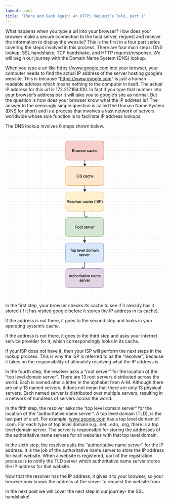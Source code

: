 ```yaml
---
layout: post
title: "There and Back Again: An HTTPS Request’s Tale, part 1"
---
```


What happens when you type a url into your browser?  How does your browser make a secure connection to the host server, request and receive the information to display the website?  This is the first in a four part series covering the steps involved in this process.  There are four main steps:  DNS lookup, SSL handshake, TCP handshake, and HTTP request/response.  We will begin our journey with the Domain Name System (DNS) lookup.

When you type a url like https://www.google.com into your browser, your computer needs to find the actual IP address of the server hosting google’s website.  This is because “https://www.google.com" is just a human readable address which means nothing to the computer in itself.  The actual IP address for this url is 172.217.164.100.  In fact if you type that number into your browser’s address bar it will take you to google’s site as normal.  But the question is how does your browser know what the IP address is?  The answer to the seemingly simple question is called the Domain Name System (DNS for short) and is a process that involves a vast network of servers worldwide whose sole function is to facilitate IP address lookups.

The DNS lookup involves 6 steps shown below.

![dns](/public/dns.png)

In the first step, your browser checks its cache to see if it already has it stored (if it has visited google before it stores the IP address in its cache).

If the address is not there, it goes to the second step and looks in your operating system’s cache.

If the address is not there, it goes to the third step and asks your internet service provider for it, which correspondingly looks in its cache.

If your ISP does not have it, then your ISP will perform the next steps in the lookup process.  This is why the ISP is referred to as the “resolver”, because it takes on the responsibility of ultimately resolving what the IP address is.

In the fourth step, the resolver asks a “root server” for the location of the “top level domain server”.  There are 13 root servers distributed across the world.  Each is named after a letter in the alphabet from A-M.  Although there are only 13 named servers, it does not mean that there are only 13 physical servers.  Each named server is distributed over multiple servers, resulting in a network of hundreds of servers across the world.

In the fifth step, the resolver asks the “top level domain server” for the location of the “authoritative name server”.  A top level domain (TLD), is the last part of a url.  For example, www.google.com has a top level domain of .com.  For each type of top level domain e.g. .net, .edu, .org, there is a top level domain server.  The server is responsible for storing the addresses of the authoritative name servers for all websites with that top level domain.

In the sixth step, the resolver asks the “authoritative name server” for the IP address.  It is the job of the authoritative name server to store the IP address for each website.  When a website is registered, part of the registration process is to notify the TLD server which authoritative name server stores the IP address for that website.

Now that the resolver has the IP address, it gives it to your browser, so your browser now knows the address of the server to request the website from.

In the next post we will cover the next step in our journey- the SSL handshake!
